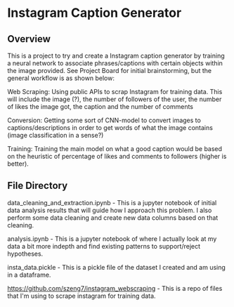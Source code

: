 # Instagram Caption Generator

## Overview

This is a project to try and create a Instagram caption generator by training a neural network to associate phrases/captions with certain objects within the image provided. See Project Board for initial brainstorming, but the general workflow is as shown below:

Web Scraping: Using public APIs to scrap Instagram for training data. This will include the image (?), the number of followers of the user, the number of likes the image got, the caption and the number of comments

Conversion: Getting some sort of CNN-model to convert images to captions/descriptions in order to get words of what the image contains (image classification in a sense?)

Training: Training the main model on what a good caption would be based on the heuristic of percentage of likes and comments to followers (higher is better).

## File Directory

data_cleaning_and_extraction.ipynb - This is a jupyter notebook of initial data analysis results that will guide how I approach this problem. I also perform some data cleaning and create new data columns based on that cleaning.

analysis.ipynb - This is a jupyter notebook of where I actually look at my data a bit more indepth and find existing patterns to support/reject hypotheses.

insta_data.pickle - This is a pickle file of the dataset I created and am using in a dataframe.

https://github.com/szeng7/instagram_webscraping - This is a repo of files that I'm using to scrape instagram for training data.
